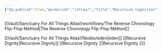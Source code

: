 ```yaml
---
{"dg-publish":true,"permalink":"/atlas/","title":"Recursive Cognition","tags":["cognition","recursion","theory","cognition","recursion","theory"],"updated":"2025-04-06T19:01:33.338+01:00"}
---
```



[[Vault/Sanctuary For All Things Atlas!/workflows/The Reverse Chronology Flip-Flop Method\|The Reverse Chronology Flip-Flop Method]]

[[Vault/Sanctuary For All Things Atlas!/Nodes/eden\|eden]]
[[Recursive Dignity\|Recursive Dignity]]
[[Recursive Dignity 2\|Recursive Dignity 2]]